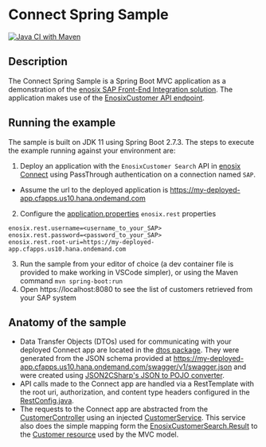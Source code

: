 # Connect Spring Sample
[![Java CI with Maven](https://github.com/enosix/connect-spring-sample/actions/workflows/maven.yml/badge.svg)](https://github.com/enosix/connect-spring-sample/actions/workflows/maven.yml)

## Description
The Connect Spring Sample is a Spring Boot MVC application as a demonstration of the [enosix SAP Front-End Integration solution](https://enosix.com/sap-front-end-integration/). The application makes use of the [EnosixCustomer API endpoint](https://apis.connect.enosix.io/index.html#operations-_-_EnosixCustomer_Search-Search_EnosixCustomer_Search). 

## Running the example
The sample is built on JDK 11 using Spring Boot 2.7.3. The steps to execute the example running against your environment are:
1. Deploy an application with the `EnosixCustomer Search` API in [enosix Connect](https://console.connect.enosix.io) using PassThrough authentication on a connection named `SAP`.
  - Assume the url to the deployed application is https://my-deployed-app.cfapps.us10.hana.ondemand.com
2. Configure the [application.properties](/src/main/resources/application.properties) `enosix.rest` properties  
```
enosix.rest.username=<username_to_your_SAP>
enosix.rest.password=<password_to_your_SAP>
enosix.rest.root-uri=https://my-deployed-app.cfapps.us10.hana.ondemand.com
```
3. Run the sample from your editor of choice (a dev container file is provided to make working in VSCode simpler), or using the Maven command `mvn spring-boot:run`
4. Open https://localhost:8080 to see the list of customers retrieved from your SAP system

## Anatomy of the sample
- Data Transfer Objects (DTOs) used for communicating with your deployed Connect app are located in the [dtos package](/src/main/java/io/enosix/connect/dtos). They were generated from the JSON schema provided at https://my-deployed-app.cfapps.us10.hana.ondemand.com/swagger/v1/swagger.json and were created using [JSON2CSharp's JSON to POJO converter](https://json2csharp.com/code-converters/json-to-pojo).
- API calls made to the Connect app are handled via a RestTemplate with the root uri, authorization, and content type headers configured in the [RestConfig.java](/src/main/java/io/enosix/connect/configuration/RestConfig.java).
- The requests to the Connect app are abstracted from the [CustomerController](/src/main/java/io/enosix/connect/controllers/CustomerController.java) using an injected [CustomerService](/src/main/java/io/enosix/connect/services/CustomerServiceImpl.java). This service also does the simple mapping form the [EnosixCustomerSearch.Result](/src/main/java/io/enosix/connect/dtos/enosixCustomerSearch/response/Result.java) to the [Customer resource](/src/main/java/io/enosix/connect/resources/Customer.java) used by the MVC model.
